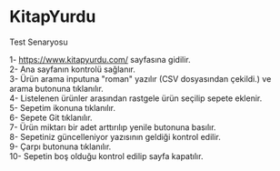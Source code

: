# KitapYurdu
Test Senaryosu

1- https://www.kitapyurdu.com/ sayfasına gidilir.\
2- Ana sayfanın kontrolü sağlanır.\
3- Ürün arama inputuna "roman" yazılır (CSV dosyasından çekildi.) ve arama butonuna tıklanılır.\
4- Listelenen ürünler arasından rastgele ürün seçilip sepete eklenir.\
5- Sepetim ikonuna tıklanılır.\
6- Sepete Git tıklanılır.\
7- Ürün miktarı bir adet arttırılıp yenile butonuna basılır.\
8- Sepetiniz güncelleniyor yazısının geldiği kontrol edilir.\
9- Çarpı butonuna tıklanılır.\
10- Sepetin boş olduğu kontrol edilip sayfa kapatılır.
